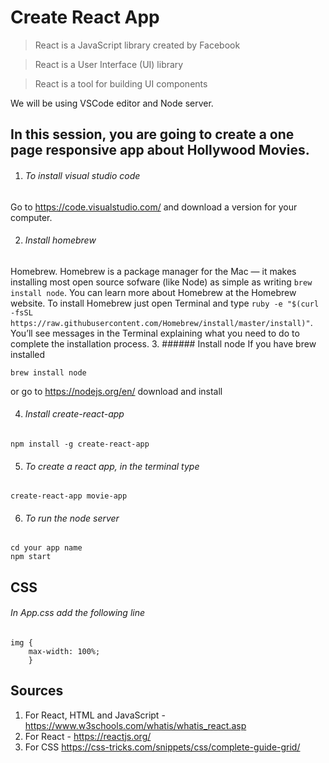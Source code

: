 # Create React App

> React is a JavaScript library created by Facebook

> React is a User Interface (UI) library

> React is a tool for building UI components

We will be using VSCode editor and Node server.
## In this session, you are going to create a one page responsive app about Hollywood Movies.

1.  ###### To install visual studio code

Go to https://code.visualstudio.com/ and download a version for your computer.

2.  ###### Install homebrew
Homebrew. Homebrew is a package manager for the Mac — it makes installing most open source sofware (like Node) as simple as writing ```brew install node```. You can learn more about Homebrew at the Homebrew website. To install Homebrew just open Terminal and type ```ruby -e "$(curl -fsSL https://raw.githubusercontent.com/Homebrew/install/master/install)"```. You’ll see messages in the Terminal explaining what you need to do to complete the installation process.
3.  ###### Install node
If you have brew installed
```
brew install node 
```
or go to https://nodejs.org/en/ download and install

4.  ###### Install create-react-app
```
npm install -g create-react-app
```
5.  ###### To create a react app, in the terminal type
```
create-react-app movie-app
```

6.  ###### To run the node server
```
cd your app name
npm start
```

## CSS
###### In App.css add the following line
```
img {
    max-width: 100%;
    }
```
## Sources
1.  For React, HTML and JavaScript - https://www.w3schools.com/whatis/whatis_react.asp
2.  For React - https://reactjs.org/
3.  For CSS https://css-tricks.com/snippets/css/complete-guide-grid/
